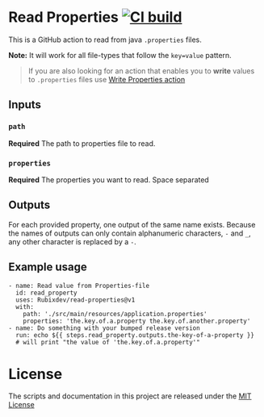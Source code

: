 # Read Properties [![CI build](https://github.com/christian-draeger/read-properties/workflows/CI/badge.svg)](https://github.com/christian-draeger/read-properties/actions?query=workflow%3ACI+branch%3Amaster)

This is a GitHub action to read from java `.properties` files.

**Note:** It will work for all file-types that follow the `key=value` pattern.

> If you are also looking for an action that enables you to **write** values to `.properties` files use
> [Write Properties action](https://github.com/christian-draeger/write-properties)


## Inputs

### `path`

**Required** The path to properties file to read.

### `properties`

**Required** The properties you want to read. Space separated

## Outputs

For each provided property, one output of the same name exists. Because the names of outputs can only contain alphanumeric characters, `-` and `_`, any other character is replaced by a `-`.

## Example usage

    - name: Read value from Properties-file
      id: read_property
      uses: Rubixdev/read-properties@v1
      with:
        path: './src/main/resources/application.properties'
        properties: 'the.key.of.a.property the.key.of.another.property'
    - name: Do something with your bumped release version
      run: echo ${{ steps.read_property.outputs.the-key-of-a-property }}
      # will print "the value of 'the.key.of.a.property'"

# License
The scripts and documentation in this project are released under the [MIT License](LICENSE)
